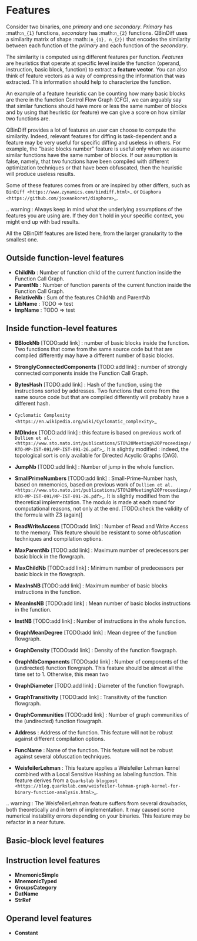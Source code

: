 Features
========

Consider two binaries, one *primary* and one *secondary*. *Primary* has :math:`n_{1}` functions, *secondary* has :math:`n_{2}` functions. QBinDiff uses a similarity matrix of shape :math:`(n_{1}, n_{2})` that encodes the similarity between each function of the *primary* and each function of the *secondary*. 

The similarity is computed using different features per function. *Features* are heuristics that operate at specific level inside the function (operand, instruction, basic block, function) to extract a **feature vector**. You can also think of feature vectors as a way of compressing the information that was extracted. This information should help to characterize the function.

An example of a feature heuristic can be counting how many basic blocks are there in the function Control Flow Graph (CFG), we can arguably say that similar functions should have more or less the same number of blocks and by using that heuristic (or feature) we can give a score on how similar two functions are.

QBinDiff provides a lot of features an user can choose to compute the similarity. Indeed, relevant features for diffing is task-dependent and a feature may be very useful for specific diffing and useless in others. For example, the "basic blocks number" feature is useful only when we assume similar functions have the same number of blocks. If our assumption is false, namely, that two functions have been compiled with different optimization techniques or that have been obfuscated, then the heuristic will produce useless results. 

Some of these features comes from or are inspired by other differs, such as `BinDiff <https://www.zynamics.com/bindiff.html>`_ or `Diaphora <https://github.com/joxeankoret/diaphora>`_.

.. warning::
   Always keep in mind what the underlying assumptions of the features you are using are. If they don't hold in your specific context, you might end up with bad results.
  
All the QBinDiff features are listed here, from the larger granularity to the smallest one.

Outside function-level features
-------------------------------

* **ChildNb** : Number of function child of the current function inside the Function Call Graph. 
* **ParentNb** : Number of function parents of the current function inside the Function Call Graph.
* **RelativeNb** : Sum of the features ChildNb and ParentNb
* **LibName** : TODO => test
* **ImpName** :  TODO => test


Inside function-level features
------------------------------

* **BBlockNb** [TODO:add link] : number of basic blocks inside the function. Two functions that come from the same source code but that are compiled differently may have a different number of basic blocks.

* **StronglyConnectedComponents** [TODO:add link] : number of strongly connected components inside the Function Call Graph.

* **BytesHash** [TODO:add link] : Hash of the function, using the instructions sorted by addresses. Two functions that come from the same source code but that are compiled differently will probably have a different hash.

* `Cyclomatic Complexity <https://en.wikipedia.org/wiki/Cyclomatic_complexity>`_

* **MDIndex** [TODO:add link] : this feature is based on previous work of `Dullien et al. <https://www.sto.nato.int/publications/STO%20Meeting%20Proceedings/RTO-MP-IST-091/MP-IST-091-26.pdf>`_. It is slightly modified : indeed, the topological sort is only available for Directed Acyclic Graphs (DAG). 

* **JumpNb** [TODO:add link] : Number of jump in the whole function. 

* **SmallPrimeNumbers** [TODO:add link] : Small-Prime-Number hash, based on mnemonics, based on previous work of `Dullien et al. <https://www.sto.nato.int/publications/STO%20Meeting%20Proceedings/RTO-MP-IST-091/MP-IST-091-26.pdf>`_. It is slightly modified from the theoretical implementation. The modulo is made at each round for computational reasons, not only at the end. [TODO:check the validity of the formula with Z3 (again)]

* **ReadWriteAccess** [TODO:add link] : Number of Read and Write Access to the memory. This feature should be resistant to some obfuscation techniques and compilation options.

* **MaxParentNb** [TODO:add link] : Maximum number of predecessors per basic block in the flowgraph.

* **MaxChildNb** [TODO:add link] : Minimum number of predecessors per basic block in the flowgraph.

* **MaxInsNB** [TODO:add link] : Maximum number of basic blocks instructions in the function.

* **MeanInsNB** [TODO:add link] : Mean number of basic blocks instructions in the function.

* **InstNB** [TODO:add link] : Number of instructions in the whole function.

* **GraphMeanDegree** [TODO:add link] : Mean degree of the function flowgraph.

* **GraphDensity** [TODO:add link] : Density of the function flowgraph.

* **GraphNbComponents** [TODO:add link] : Number of components of the (undirected) function flowgraph. This feature should be almost all the time set to 1. Otherwise, this mean two 

* **GraphDiameter** [TODO:add link] : Diameter of the function flowgraph.

* **GraphTransitivity** [TODO:add link] : Transitivity of the function flowgraph.

* **GraphCommunities** [TODO:add link] : Number of graph communities of the (undirected) function flowgraph.

* **Address** : Address of the function. This feature will not be robust against different compilation options.

* **FuncName** : Name of the function. This feature will not be robust against several obfuscation techniques.

* **WeisfeilerLehman** : This feature applies a Weisfeiler Lehman kernel combined with a Local Sensitive Hashing as labeling function. This feature derives from a `Quarkslab blogpost <https://blog.quarkslab.com/weisfeiler-lehman-graph-kernel-for-binary-function-analysis.html>`_. 

.. warning::
   The WeisfeilerLehman feature suffers from several drawbacks, both theoretically and in term of implementation. It may caused some numerical instability errors depending on your binaries. This feature may be refactor in a near future. 


Basic-block level features
--------------------------

Instruction level features
--------------------------
* **MnemonicSimple**
* **MnemonicTyped**
* **GroupsCategory**
* **DatName** 
* **StrRef**

Operand level features
----------------------

* **Constant**



